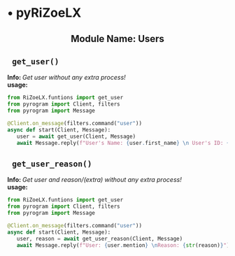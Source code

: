 <h1> • pyRiZoeLX </h1>
<h2 align='center'> Module Name: Users </h2>

<h2> <code> get_user() </code> </h2>
<b> Info: </b> <i> Get user without any extra process! </i> <br>
<b> usage: </b> 

``` python 
from RiZoeLX.funtions import get_user
from pyrogram import Client, filters
from pyrogram import Message

@Client.on_message(filters.command("user"))
async def start(Client, Message):
   user = await get_user(Client, Message)
   await Message.reply(f"User's Name: {user.first_name} \n User's ID: {user.id}")
```

<h2> <code> get_user_reason() </code> </h2>
<b> Info: </b> <i> Get user and reason/(extra) without any extra process! </i> <br>
<b> usage: </b> 

``` python 
from RiZoeLX.funtions import get_user
from pyrogram import Client, filters
from pyrogram import Message

@Client.on_message(filters.command("user"))
async def start(Client, Message):
   user, reason = await get_user_reason(Client, Message)
   await Message.reply(f"User: {user.mention} \nReason: {str(reason)}")
```
